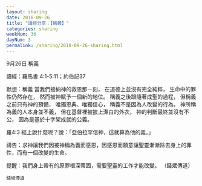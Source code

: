 ```yaml
---
layout: sharing
date: 2018-09-26
title: "讀經分享：【稱義】"
categories: sharing
weekNum: 36
dayNum: 3
permalink: /sharing/2018-09-26-sharing.html
---
```

9月26日 稱義

讀經：羅馬書 4:1-5:11；約伯記37

默想：稱義
當我們接納神的救恩那一刻，
在道德上並沒有完全純粹，
生命中的罪性仍然存在，
然而被神賦予一個新的地位。
稱義之後跟隨著成聖的過程，
但稱義之前只有神的預備，
唯獨恩典、唯獨信心，
稱義不是因為人改變的行為。
神所稱為義的人本身並不義，
但在基督裡被披上潔白的外衣，
神的判斷最終並沒有不公，
因為是基於十字架成就的公義。 

羅4:3 經上說什麼呢？說：「亞伯拉罕信神，這就算為他的義。」

禱告：求神讓我們因被神稱為義而感恩，因感恩而願意讓聖靈漸漸除去身上的罪性，而有一個改變的生命。

提醒：我們身上帶有的原罪根深蒂固，需要聖靈的工作才能改變。
（錢斌傳道）


`錢斌傳道`
